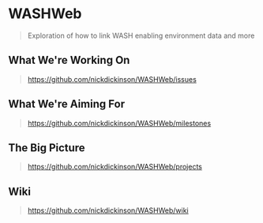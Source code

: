 # WASHWeb

> Exploration of how to link WASH enabling environment data and more

## What We're Working On

> https://github.com/nickdickinson/WASHWeb/issues

## What We're Aiming For

> https://github.com/nickdickinson/WASHWeb/milestones

## The Big Picture

> https://github.com/nickdickinson/WASHWeb/projects

## Wiki

> https://github.com/nickdickinson/WASHWeb/wiki
